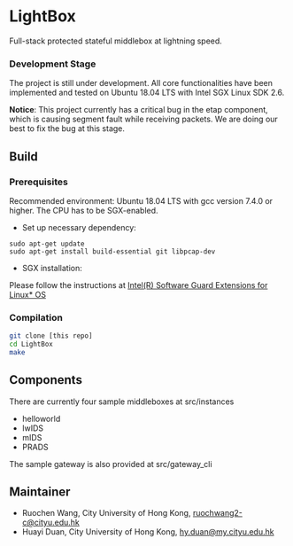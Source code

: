 # LightBox

Full-stack protected stateful middlebox at lightning speed.

### Development Stage

The project is still under development. All core functionalities have been implemented and tested on Ubuntu 18.04 LTS with Intel SGX Linux SDK 2.6.

**Notice**: This project currently has a critical bug in the etap component, which is causing segment fault while receiving packets. We are doing our best to fix the bug at this stage. 

## Build

### Prerequisites  

Recommended environment: Ubuntu 18.04 LTS with gcc version 7.4.0 or higher. The CPU has to be SGX-enabled.

- Set up necessary dependency: 

```shell
sudo apt-get update
sudo apt-get install build-essential git libpcap-dev
```
- SGX installation:

Please follow the instructions at [Intel(R) Software Guard Extensions for Linux* OS](https://github.com/intel/linux-sgx)

### Compilation
```bash
git clone [this repo]
cd LightBox
make
```

## Components
There are currently four sample middleboxes at src/instances

- helloworld
- lwIDS
- mIDS
- PRADS

The sample gateway is also provided at src/gateway_cli

## Maintainer
- Ruochen Wang, City University of Hong Kong, ruochwang2-c@cityu.edu.hk
- Huayi Duan, City University of Hong Kong, hy.duan@my.cityu.edu.hk



